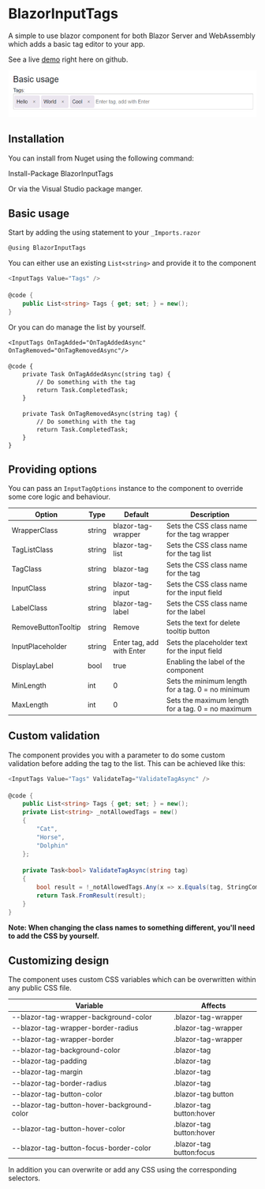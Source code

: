 # BlazorInputTags
A simple to use blazor component for both Blazor Server and WebAssembly which adds a basic tag editor to your app.

See a live [demo](https://marvinklein1508.github.io/BlazorInputTags/) right here on github.

![BlazorInputTags Demo](images/demo.png)

## Installation
You can install from Nuget using the following command:

Install-Package BlazorInputTags

Or via the Visual Studio package manger.

## Basic usage
Start by adding the using statement to your `_Imports.razor`

```csharp
@using BlazorInputTags
```

You can either use an existing `List<string>` and provide it to the component 
```csharp
<InputTags Value="Tags" />

@code {
	public List<string> Tags { get; set; } = new();
}
```

Or you can do manage the list by yourself.

```
<InputTags OnTagAdded="OnTagAddedAsync" OnTagRemoved="OnTagRemovedAsync"/>

@code {
	private Task OnTagAddedAsync(string tag) {
		// Do something with the tag
		return Task.CompletedTask;
	}

	private Task OnTagRemovedAsync(string tag) {
		// Do something with the tag
		return Task.CompletedTask;
	}
}
```

## Providing options
You can pass an `InputTagOptions` instance to the component to override some core logic and behaviour.

|Option|Type|Default|Description
|------|----|-------|-----------|
|WrapperClass|string|blazor-tag-wrapper|Sets the CSS class name for the tag wrapper
|TagListClass|string|blazor-tag-list|Sets the CSS class name for the tag list|
|TagClass|string|blazor-tag|Sets the CSS class name for the tag|
|InputClass|string|blazor-tag-input|Sets the CSS class name for the input field|
|LabelClass|string|blazor-tag-label|Sets the CSS class name for the label|
|RemoveButtonTooltip|string|Remove|Sets the text for delete tooltip button|
|InputPlaceholder|string|Enter tag, add with Enter|Sets the placeholder text for the input field|
|DisplayLabel|bool|true|Enabling the label of the component|
|MinLength|int|0|Sets the minimum length for a tag. 0 = no minimum|
|MaxLength|int|0|Sets the maximum length for a tag. 0 = no maximum|

## Custom validation

The component provides you with a parameter to do some custom validation before adding the tag to the list. This can be achieved like this:
```csharp
<InputTags Value="Tags" ValidateTag="ValidateTagAsync" />

@code {
    public List<string> Tags { get; set; } = new();
    private List<string> _notAllowedTags = new()
    {
        "Cat",
        "Horse",
        "Dolphin"
    };

    private Task<bool> ValidateTagAsync(string tag)
    {
        bool result = !_notAllowedTags.Any(x => x.Equals(tag, StringComparison.OrdinalIgnoreCase));
        return Task.FromResult(result);
    }
}
```



**Note: When changing the class names to something different, you'll need to add the CSS by yourself.** 

## Customizing design
The component uses custom CSS variables which can be overwritten within any public CSS file.

|Variable|Affects|
|--------|-------|
|--blazor-tag-wrapper-background-color|.blazor-tag-wrapper|
|--blazor-tag-wrapper-border-radius|.blazor-tag-wrapper|
|--blazor-tag-wrapper-border|.blazor-tag-wrapper|
|--blazor-tag-background-color|.blazor-tag|
|--blazor-tag-padding|.blazor-tag|
|--blazor-tag-margin|.blazor-tag|
|--blazor-tag-border-radius|.blazor-tag|
|--blazor-tag-button-color|.blazor-tag button|
|--blazor-tag-button-hover-background-color|.blazor-tag button:hover|
|--blazor-tag-button-hover-color|.blazor-tag button:hover|
|--blazor-tag-button-focus-border-color|.blazor-tag button:focus|

In addition you can overwrite or add any CSS using the corresponding selectors.


